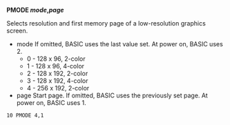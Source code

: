 **PMODE *mode*,*page***

Selects resolution and first memory page of a low-resolution graphics screen.

- mode If omitted, BASIC uses the last value set.  At power on, BASIC uses 2.
  - 0 - 128 x 96, 2-color
  - 1 - 128 x 96, 4-color
  - 2 - 128 x 192, 2-color
  - 3 - 128 x 192, 4-color
  - 4 - 256 x 192, 2-color
- page  Start page.  If omitted, BASIC uses the previously set page.  At
        power on, BASIC uses 1.

```ecb2
10 PMODE 4,1
```
